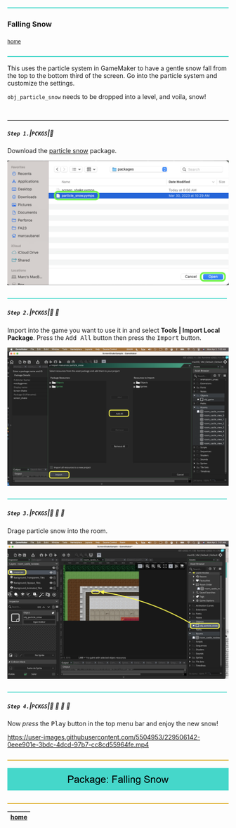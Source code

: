 ![](../images/line3.png)

### Falling Snow

<sub>[home](../README.md#user-content-gms2-packages---table-of-contents)</sub>

![](../images/line3.png)

This uses the particle system in GameMaker to have a gentle snow fall from the top to the bottom third of the screen.  Go into the particle system and customize the settings. 

`obj_particle_snow` needs to be dropped into a level, and voila, snow!

<br>

---

##### `Step 1.`\|`PCKGS`|:small_blue_diamond:

Download the [particle snow](../packages/particle_snow.yymps) package.

![download particle_snow package](images/downloadParticleSnow.png)

![](../images/line2.png)

##### `Step 2.`\|`PCKGS`|:small_blue_diamond: :small_blue_diamond: 

Import into the game you want to use it in and select **Tools | Import Local Package**. Press the <kbd>Add All</kbd> button then press the <kbd>Import</kbd> button. 

![import effect](images/importEffect.png)

![](../images/line2.png)

##### `Step 3.`\|`PCKGS`|:small_blue_diamond: :small_blue_diamond: :small_blue_diamond:

Drage particle snow into the room.

![drag snow in room](images/dragSnow.png)

![](../images/line2.png)

##### `Step 4.`\|`PCKGS`|:small_blue_diamond: :small_blue_diamond: :small_blue_diamond: :small_blue_diamond:

Now *press* the <kbd>Play</kbd> button in the top menu bar and enjoy the new snow!

https://user-images.githubusercontent.com/5504953/229506142-0eee901e-3bdc-4dcd-97b7-cc8cd55964fe.mp4

![](../images/line.png)

<!-- <img src="https://via.placeholder.com/1000x100/45D7CA/000000/?text=Package: Falling Snow"> -->

![next up - ](images/banner.png)

![](../images/line.png)

| [home](../README.md#user-content-gms2-packages---table-of-contents)|
|---|
